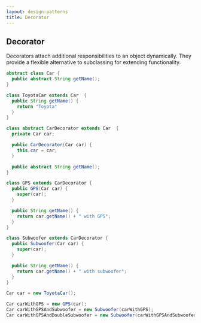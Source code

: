 ```yaml
---
layout: design-patterns
title: Decorator
---
```


## Decorator

Decorators attach additional responsibilities to an object dynamically. They provide a flexible alternative to subclassing for extending functionality.

```java
abstract class Car {
  public abstract String getName();
}

class ToyotaCar extends Car  {
  public String getName() {
    return "Toyota"
  }
}

class abstract CarDecorator extends Car  {
  private Car car;

  public CarDecorator(Car car) {
    this.car = car;
  }

  public abstract String getName();
}

class GPS extends CarDecorator {
  public GPS(Car car) {
    super(car);
  }

  public String getName() {
    return car.getName() + " with GPS";
  }
}

class Subwoofer extends CarDecorator {
  public Subwoofer(Car car) {
    super(car);
  }

  public String getName() {
    return car.getName() + " with subwoofer";
  }
}
```

```java
Car car = new ToyotaCar();

Car carWithGPS = new GPS(car);
Car carWithGPSAndSubwoofer = new Subwoofer(carWithGPS);
Car carWithGPSAndDoubleSubwoofer = new Subwoofer(carWithGPSAndSubwoofer);
```